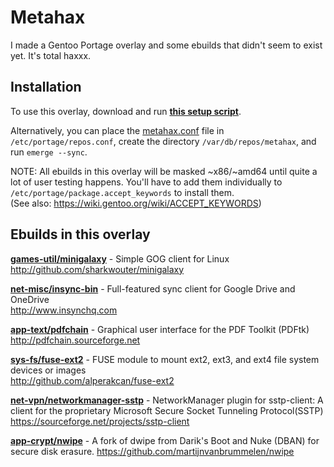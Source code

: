 # Metahax
I made a Gentoo Portage overlay and some ebuilds that didn't seem to exist yet.  It's total haxxx.


## Installation ##
To use this overlay, download and run **[this setup script](https://raw.githubusercontent.com/metafarion/metahax/master/setup-overlay.sh)**.

Alternatively, you can place the [metahax.conf](https://raw.githubusercontent.com/metafarion/metahax/master/metahax.conf) file in `/etc/portage/repos.conf`, create the directory `/var/db/repos/metahax`, and run `emerge --sync`.

NOTE: All ebuilds in this overlay will be masked ~x86/~amd64 until quite a lot of user testing happens.  You'll have to add them individually to `/etc/portage/package.accept_keywords` to install them.  
(See also: https://wiki.gentoo.org/wiki/ACCEPT_KEYWORDS)

## Ebuilds in this overlay ##

**[games-util/minigalaxy](games-util/minigalaxy)** - Simple GOG client for Linux  
http://github.com/sharkwouter/minigalaxy  

**[net-misc/insync-bin](net-misc/insync-bin)** - Full-featured sync client for Google Drive and OneDrive  
http://www.insynchq.com  

**[app-text/pdfchain](app-text/pdfchain)** - Graphical user interface for the PDF Toolkit (PDFtk)  
http://pdfchain.sourceforge.net

**[sys-fs/fuse-ext2](sys-fs/fuse-ext2)** - FUSE module to mount ext2, ext3, and ext4 file system devices or images  
http://github.com/alperakcan/fuse-ext2

**[net-vpn/networkmanager-sstp](net-vpn/networkmanager-sstp)** - NetworkManager plugin for sstp-client: A client for the proprietary Microsoft Secure Socket Tunneling Protocol(SSTP)  
https://sourceforge.net/projects/sstp-client

**[app-crypt/nwipe](app-crypt/nwipe)** - A fork of dwipe from Darik's Boot and Nuke (DBAN) for secure disk erasure.
https://github.com/martijnvanbrummelen/nwipe
